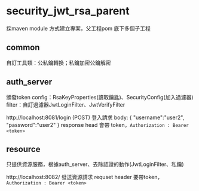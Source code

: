 # security_jwt_rsa_parent
採maven module 方式建立專案，父工程<packaging>pom</packaging> 底下多個子工程

## common
自訂工具類：公私鑰轉換；私鑰加密公鑰解密

## auth_server
頒發token
config：RsaKeyProperties(讀取鑰匙)、SecurityConfig(加入過濾器)
filter：自訂過濾器JwtLoginFilter、JwtVerifyFilter

http://localhost:8081/login (POST) 登入請求
body: {
"username":"user2",
"password":"user2"
}
response head 會帶 token，`Authorization : Bearer <token>`

## resource
只提供資源服務，根據auth_server、去除認證的動作(JwtLoginFilter、私鑰)

http://localhost:8082/ 發送資源請求
requset header 要帶token，`Authorization : Bearer <token>`
